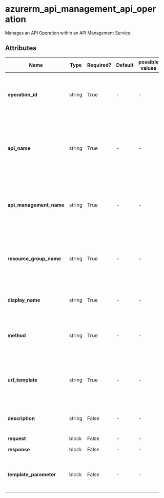 # azurerm_api_management_api_operation

Manages an API Operation within an API Management Service.

## Attributes

| Name | Type | Required? | Default  | possible values | Description |
| ---- | ---- | --------- | -------- | ----------- | ----------- |
| **operation_id** | string | True | -  |  -  | A unique identifier for this API Operation. Changing this forces a new resource to be created. | 
| **api_name** | string | True | -  |  -  | The name of the API within the API Management Service where this API Operation should be created. Changing this forces a new resource to be created. | 
| **api_management_name** | string | True | -  |  -  | The Name of the API Management Service where the API exists. Changing this forces a new resource to be created. | 
| **resource_group_name** | string | True | -  |  -  | The Name of the Resource Group in which the API Management Service exists. Changing this forces a new resource to be created. | 
| **display_name** | string | True | -  |  -  | The Display Name for this API Management Operation. | 
| **method** | string | True | -  |  -  | The HTTP Method used for this API Management Operation, like `GET`, `DELETE`, `PUT` or `POST` - but not limited to these values. | 
| **url_template** | string | True | -  |  -  | The relative URL Template identifying the target resource for this operation, which may include parameters. | 
| **description** | string | False | -  |  -  | A description for this API Operation, which may include HTML formatting tags. | 
| **request** | block | False | -  |  -  | A `request` block. | 
| **response** | block | False | -  |  -  | One or more `response` blocks. | 
| **template_parameter** | block | False | -  |  -  | One or more `template_parameter` blocks. Required if `url_template` contains one or more parameters. | 

